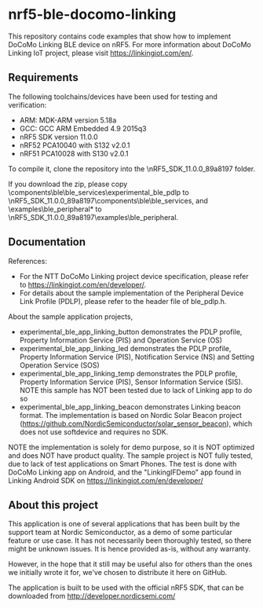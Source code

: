 nrf5-ble-docomo-linking
=======================

 This repository contains code examples that show how to implement DoCoMo Linking BLE device on nRF5. For more information about DoCoMo Linking IoT project, please visit https://linkingiot.com/en/.
 
Requirements
------------
The following toolchains/devices have been used for testing and verification:
- ARM: MDK-ARM version 5.18a
- GCC: GCC ARM Embedded 4.9 2015q3
- nRF5 SDK version 11.0.0
- nRF52 PCA10040 with S132 v2.0.1
- nRF51 PCA10028 with S130 v2.0.1

To compile it, clone the repository into the \nRF5_SDK_11.0.0_89a8197 folder. 

If you download the zip, please copy \components\ble\ble_services\experimental_ble_pdlp to \nRF5_SDK_11.0.0_89a8197\components\ble\ble_services, and \examples\ble_peripheral\* to \nRF5_SDK_11.0.0_89a8197\examples\ble_peripheral.

Documentation
-------------
References:
- For the NTT DoCoMo Linking project device specification, please refer to https://linkingiot.com/en/developer/.
- For details about the sample implementation of the Peripheral Device Link Profile (PDLP), please refer to the header file of ble_pdlp.h.


About the sample application projects, 
- experimental_ble_app_linking_button demonstrates the PDLP profile, Property Information Service (PIS) and Operation Service (OS)
- experimental_ble_app_linking_led demonstrates the PDLP profile, Property Information Service (PIS), Notification Service (NS) and Setting Operation Service (SOS)
- experimental_ble_app_linking_temp demonstrates the PDLP profile, Property Information Service (PIS), Sensor Information Service (SIS). NOTE this sample has NOT been tested due to lack of Linking app to do so
- experimental_ble_app_linking_beacon demonstrates Linking beacon format. The implementation is based on Nordic Solar Beacon project (https://github.com/NordicSemiconductor/solar_sensor_beacon), which does not use softdevice and requires no SDK.

NOTE the implementation is solely for demo purpose, so it is NOT optimized and does NOT have product quality. The sample project is NOT fully tested, due to lack of test applications on Smart Phones. The test is done with DoCoMo Linking app on Android, and the "LinkingIFDemo" app found in Linking Android SDK on https://linkingiot.com/en/developer/

About this project
------------------
This application is one of several applications that has been built by the support team at Nordic Semiconductor, as a demo of some particular feature or use case. It has not necessarily been thoroughly tested, so there might be unknown issues. It is hence provided as-is, without any warranty. 

However, in the hope that it still may be useful also for others than the ones we initially wrote it for, we've chosen to distribute it here on GitHub. 

The application is built to be used with the official nRF5 SDK, that can be downloaded from http://developer.nordicsemi.com/
